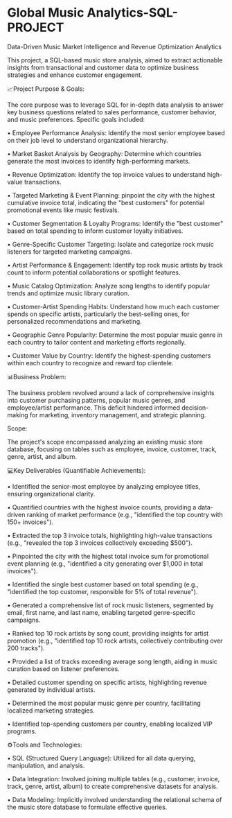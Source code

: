# Global Music Analytics-SQL-PROJECT

Data-Driven Music Market Intelligence and Revenue Optimization Analytics

This project, a SQL-based music store analysis, aimed to extract actionable insights from transactional and customer data to optimize business strategies and enhance customer engagement.

📈Project Purpose & Goals:

The core purpose was to leverage SQL for in-depth data analysis to answer key business questions related to sales performance, customer behavior, and music preferences. Specific goals included:

•	Employee Performance Analysis: Identify the most senior employee based on their job level to understand organizational hierarchy.

•	Market Basket Analysis by Geography: Determine which countries generate the most invoices to identify high-performing markets.

•	Revenue Optimization: Identify the top invoice values to understand high-value transactions.

•	Targeted Marketing & Event Planning: pinpoint the city with the highest cumulative invoice total, indicating the "best customers" for potential promotional events like music festivals.

•	Customer Segmentation & Loyalty Programs: Identify the "best customer" based on total spending to inform customer loyalty initiatives.

•	Genre-Specific Customer Targeting: Isolate and categorize rock music listeners for targeted marketing campaigns.

•	Artist Performance & Engagement: Identify top rock music artists by track count to inform potential collaborations or spotlight features.

•	Music Catalog Optimization: Analyze song lengths to identify popular trends and optimize music library curation.

•	Customer-Artist Spending Habits: Understand how much each customer spends on specific artists, particularly the best-selling ones, for personalized recommendations and marketing.

•	Geographic Genre Popularity: Determine the most popular music genre in each country to tailor content and marketing efforts regionally.

•	Customer Value by Country: Identify the highest-spending customers within each country to recognize and reward top clientele.

📊Business Problem:

The business problem revolved around a lack of comprehensive insights into customer purchasing patterns, popular music genres, and employee/artist performance. This deficit hindered informed decision-making for marketing, inventory management, and strategic planning.

Scope:

The project's scope encompassed analyzing an existing music store database, focusing on tables such as employee, invoice, customer, track, genre, artist, and album.

💻Key Deliverables (Quantifiable Achievements):

•	Identified the senior-most employee by analyzing employee titles, ensuring organizational clarity.

•	Quantified countries with the highest invoice counts, providing a data-driven ranking of market performance (e.g., "identified the top country with 150+ invoices").

•	Extracted the top 3 invoice totals, highlighting high-value transactions (e.g., "revealed the top 3 invoices collectively exceeding $500").

•	Pinpointed the city with the highest total invoice sum for promotional event planning (e.g., "identified a city generating over $1,000 in total invoices").

•	Identified the single best customer based on total spending (e.g., "identified the top customer, responsible for 5% of total revenue").

•	Generated a comprehensive list of rock music listeners, segmented by email, first name, and last name, enabling targeted genre-specific campaigns.

•	Ranked top 10 rock artists by song count, providing insights for artist promotion (e.g., "identified top 10 rock artists, collectively contributing over 200 tracks").

•	Provided a list of tracks exceeding average song length, aiding in music curation based on listener preferences.

•	Detailed customer spending on specific artists, highlighting revenue generated by individual artists.

•	Determined the most popular music genre per country, facilitating localized marketing strategies.

•	Identified top-spending customers per country, enabling localized VIP programs.

⚙️Tools and Technologies:

•	SQL (Structured Query Language): Utilized for all data querying, manipulation, and analysis.

•	Data Integration: Involved joining multiple tables (e.g., customer, invoice, track, genre, artist, album) to create comprehensive datasets for analysis.

•	Data Modeling: Implicitly involved understanding the relational schema of the music store database to formulate effective queries.

